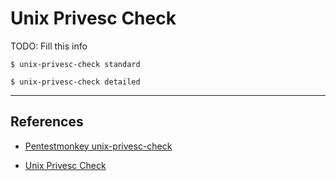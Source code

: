 # Unix Privesc Check

TODO: Fill this info

`$ unix-privesc-check standard`

`$ unix-privesc-check detailed`

---
## References

- [Pentestmonkey unix-privesc-check](https://pentestmonkey.net/tools/audit/unix-privesc-check)

- [Unix Privesc Check](https://github.com/pentestmonkey/unix-privesc-check)